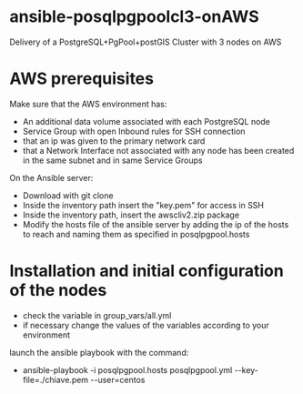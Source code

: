 # ansible-posqlpgpoolcl3-onAWS
Delivery of a PostgreSQL+PgPool+postGIS Cluster with 3 nodes on AWS

# AWS prerequisites
Make sure that the AWS environment has:

* An additional data volume associated with each PostgreSQL node
* Service Group with open Inbound rules for SSH connection
* that an ip was given to the primary network card
* that a Network Interface not associated with any node has been created in the same subnet and in same Service Groups

On the Ansible server:

* Download with git clone
* Inside the inventory path insert the "key.pem" for access in SSH
* Inside the inventory path, insert the awscliv2.zip package
* Modify the hosts file of the ansible server by adding the ip of the hosts to reach and naming them as specified in posqlpgpool.hosts

# Installation and initial configuration of the nodes

* check the variable in group_vars/all.yml
* if necessary change the values of the variables according to your environment

launch the ansible playbook with the command:

* ansible-playbook -i posqlpgpool.hosts posqlpgpool.yml --key-file=./chiave.pem --user=centos
